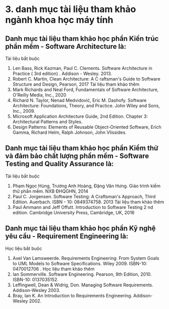 # 3. danh mục tài liệu tham khảo ngành khoa học máy tính
## Danh mục tài liệu tham khảo học phần Kiến trúc phần mềm - Software Architecture là:
Tài liệu bắt buộc
1. Len Bass, Rick Kazman, Paul C. Clements. Software Architecture in Practice ( 3rd edition) . Addison - Wesley. 2013.
2. Robert C. Martin, Clean Architecture: A C raftsman's Guide to Software Structure and Design, Pearson, 2017
Tài liệu tham khảo thêm
1. Mark Richards and Neal Ford, Fundamentals of Software Architecture, O'Reilly Media, Inc., 2020
2. Richard N. Taylor, Nenad Medvidović, Eric M. Dashofy. Software Architecture: Foundations, Theory, and Practice. John Wiley and Sons, Inc., 2009.
3. Microsoft Application Architecture Guide, 2nd Edition. Chapter 3: Architectural Patterns and Styles.
4. Design Patterns: Elements of Reusable Object-Oriented Software, Erich Gamma, Richard Helm, Ralph Johnson, John Vlissides.
## Danh mục tài liệu tham khảo học phần Kiểm thử và đảm bảo chất lượng phần mềm - Software Testing and Quality Assurance là:
Tài liệu bắt buộc
1. Phạm Ngọc Hùng, Trương Anh Hoàng, Đặng Văn Hưng. Giáo trình kiểm thử phần mềm. NXB ĐHQGHN, 2014
2. Paul C. Jorgensen. Software Testing: A Craftsman's Approach, Third Edition. Auerbach. ISBN - 10: 0849374758. 2013
Tài liệu tham khảo thêm
1. Paul Ammann and Jeff Offutt. Introduction to Software Testing 2 nd edition. Cambridge University Press, Cambridge, UK, 2016
## Danh mục tài liệu tham khảo học phần Kỹ nghệ yêu cầu - Requirement Engineering là:
Học liệu bắt buộc
1. Axel Van Lamsweerde. Requirements Engineering: From System Goals to UML Models to Software Specifications. Wiley 2009. ISBN-10: 0470012706 .
Học liệu tham khảo thêm
1. Ian Sommerville. Software Engineering. Pearson, 9th Edition, 2010. ISBN-10: 0137035152.
2. Leffingwell, Dean & Widrig, Don. Managing Software Requirements. Addison-Wesley 2003.
3. Bray, Ian K. An Introduction to Requirements Engineering. Addison-Wesley 2002.
